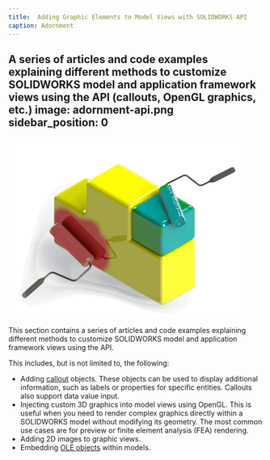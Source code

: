 ```yaml
---
title:  Adding Graphic Elements to Model Views with SOLIDWORKS API
caption: Adornment
---
```

 A series of articles and code examples explaining different methods to customize SOLIDWORKS model and application framework views using the API (callouts, OpenGL graphics, etc.)
image: adornment-api.png
sidebar_position: 0
---
![SOLIDWORKS API for adorning models and applications](adornment-api.png)

This section contains a series of articles and code examples explaining different methods to customize SOLIDWORKS model and application framework views using the API.

This includes, but is not limited to, the following:

* Adding [callout](/docs/codestack/solidworks-api/adornment/callouts/) objects. These objects can be used to display additional information, such as labels or properties for specific entities. Callouts also support data value input.
* Injecting custom 3D graphics into model views using OpenGL. This is useful when you need to render complex graphics directly within a SOLIDWORKS model without modifying its geometry. The most common use cases are for preview or finite element analysis (FEA) rendering.
* Adding 2D images to graphic views.
* Embedding [OLE objects](/docs/codestack/solidworks-api/adornment/ole-objects/) within models.